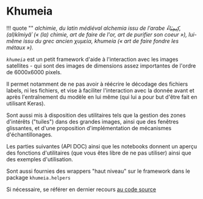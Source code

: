 # Khumeia

!!! quote ""
    *alchimie, du latin médiéval alchemia issu de l’arabe كِيمِيَاءُ, (al)kîmiyâʾ (« (la) chimie, art de faire de l'or, art de purifier son coeur »), lui-même issu du grec ancien χυμεία, khumeía (« art de faire fondre les métaux »).*

*`khumeia`* est un petit framework d'aide à l'interaction avec les images satellites - qui sont des images de dimensions assez importantes de l'ordre de 6000x6000 pixels.

Il permet notamment de ne pas avoir à réécrire le décodage des fichiers labels, ni les fichiers, et vise à faciliter l'interaction avec la donnée avant et après l'entraînement du modèle en lui même (qui lui a pour but d'être fait en utilisant Keras).

Sont aussi mis à disposition des utilitaires tels que la gestion des zones d'intérêts ("tuiles") dans des grandes images, ainsi que des fenêtres glissantes, et d'une proposition d'implémentation de mécanismes d'échantillonages.

Les parties suivantes (API DOC) ainsi que les notebooks donnent un aperçu des fonctions d'utilitaires (que vous êtes libre de ne pas utiliser) ainsi que des exemples d'utilisation.

Sont aussi fournies des wrappers "haut niveau" sur le framework dans le package `khumeia.helpers`

Si nécessaire, se référer en dernier recours [au code source](https://github.com/fchouteau/isae-practical-deep-learning/tree/master/src)

